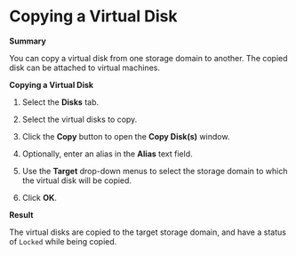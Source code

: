 # Copying a Virtual Disk

**Summary**

You can copy a virtual disk from one storage domain to another. The copied disk can be attached to virtual machines.

**Copying a Virtual Disk**

1. Select the **Disks** tab.

2. Select the virtual disks to copy.

3. Click the **Copy** button to open the **Copy Disk(s)** window.

4. Optionally, enter an alias in the **Alias** text field.

5. Use the **Target** drop-down menus to select the storage domain to which the virtual disk will be copied.

6. Click **OK**.

**Result**

The virtual disks are copied to the target storage domain, and have a status of `Locked` while being copied.
